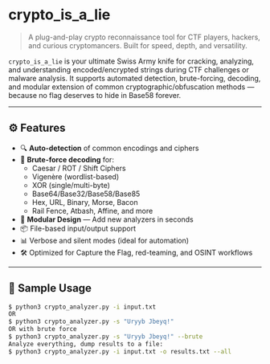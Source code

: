 # crypto_is_a_lie

> A plug-and-play crypto reconnaissance tool for CTF players, hackers, and curious cryptomancers. Built for speed, depth, and versatility.

`crypto_is_a_lie` is your ultimate Swiss Army knife for cracking, analyzing, and understanding encoded/encrypted strings during CTF challenges or malware analysis. It supports automated detection, brute-forcing, decoding, and modular extension of common cryptographic/obfuscation methods — because no flag deserves to hide in Base58 forever.

---

## ⚙️ Features

- 🔍 **Auto-detection** of common encodings and ciphers
- 🧠 **Brute-force decoding** for:
  - Caesar / ROT / Shift Ciphers
  - Vigenère (wordlist-based)
  - XOR (single/multi-byte)
  - Base64/Base32/Base58/Base85
  - Hex, URL, Binary, Morse, Bacon
  - Rail Fence, Atbash, Affine, and more
- 🧩 **Modular Design** — Add new analyzers in seconds
- 📦 File-based input/output support
- 📊 Verbose and silent modes (ideal for automation)
- 🛠️ Optimized for Capture the Flag, red-teaming, and OSINT workflows

---

## 🧪 Sample Usage

```bash
$ python3 crypto_analyzer.py -i input.txt
OR
$ python3 crypto_analyzer.py -s "Uryyb Jbeyq!"
OR with brute force
$ python3 crypto_analyzer.py -s "Uryyb Jbeyq!" --brute
Analyze everything, dump results to a file:
$ python3 crypto_analyzer.py -i input.txt -o results.txt --all

